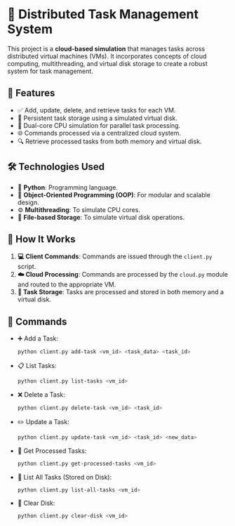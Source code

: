 # 🚀 Distributed Task Management System

This project is a **cloud-based simulation** that manages tasks across distributed virtual machines (VMs). It incorporates concepts of cloud computing, multithreading, and virtual disk storage to create a robust system for task management.

## 🌟 Features
- ✅ Add, update, delete, and retrieve tasks for each VM.
- 💾 Persistent task storage using a simulated virtual disk.
- 🧠 Dual-core CPU simulation for parallel task processing.
- 🌐 Commands processed via a centralized cloud system.
- 🔍 Retrieve processed tasks from both memory and virtual disk.

## 🛠️ Technologies Used
- 🐍 **Python**: Programming language.
- 🧱 **Object-Oriented Programming (OOP)**: For modular and scalable design.
- ⚙️ **Multithreading**: To simulate CPU cores.
- 📂 **File-based Storage**: To simulate virtual disk operations.

## 📖 How It Works
1. **💻 Client Commands**: Commands are issued through the `client.py` script.
2. **☁️ Cloud Processing**: Commands are processed by the `cloud.py` module and routed to the appropriate VM.
3. **📂 Task Storage**: Tasks are processed and stored in both memory and a virtual disk.


## 📝 Commands
- ➕ Add a Task:
  ```bash
  python client.py add-task <vm_id> <task_data> <task_id>

- 📋 List Tasks:
  ```bash
  python client.py list-tasks <vm_id>

- ❌ Delete a Task:
  ```bash
  python client.py delete-task <vm_id> <task_id>

- ✏️ Update a Task:
  ```bash
  python client.py update-task <vm_id> <task_id> <new_data>

- 🧐 Get Processed Tasks:
  ```bash
  python client.py get-processed-tasks <vm_id>

- 📂 List All Tasks (Stored on Disk):
  ```bash
  python client.py list-all-tasks <vm_id>

- 🧹 Clear Disk:
  ```bash
  python client.py clear-disk <vm_id>

